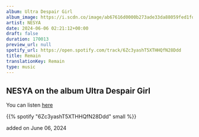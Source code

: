 ```yaml
---
album: Ultra Despair Girl
album_image: https://i.scdn.co/image/ab67616d0000b273ade33da88059fed1fd5af810
artist: NESYA
date: 2024-06-06 02:21:12+00:00
draft: false
duration: 170013
preview_url: null
spotify_url: https://open.spotify.com/track/6Zc3yashT5XTHHQfN28Ddd
title: Remain
translationKey: Remain
type: music
---
```


## NESYA on the album Ultra Despair Girl

You can listen [here](https://open.spotify.com/track/6Zc3yashT5XTHHQfN28Ddd)

{{% spotify "6Zc3yashT5XTHHQfN28Ddd" small %}}

added on June 06, 2024